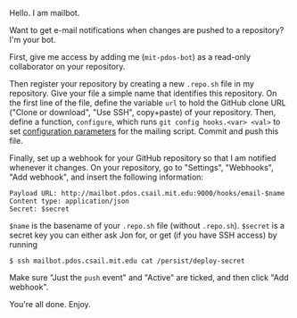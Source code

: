 Hello. I am mailbot.

Want to get e-mail notifications when changes are pushed to a
repository? I'm your bot.

First, give me access by adding me (`mit-pdos-bot`) as a read-only
collaborator on your repository.

Then register your repository by creating a new `.repo.sh` file in my
repository. Give your file a simple name that identifies this
repository. On the first line of the file, define the variable `url` to
hold the GitHub clone URL ("Clone or download", "Use SSH", copy+paste)
of your repository. Then, define a function, `configure`, which runs
`git config hooks.<var> <val>` to set [configuration
parameters](https://github.com/git/git/blob/master/contrib/hooks/post-receive-email#L41)
for the mailing script. Commit and push this file.

Finally, set up a webhook for your GitHub repository so that I am
notified whenever it changes. On your repository, go to "Settings",
"Webhooks", "Add webhook", and insert the following information:
```
Payload URL: http://mailbot.pdos.csail.mit.edu:9000/hooks/email-$name
Content type: application/json
Secret: $secret
```
`$name` is the basename of your `.repo.sh` file (without `.repo.sh`).
`$secret` is a secret key you can either ask Jon for, or get (if you
have SSH access) by running
```console
$ ssh mailbot.pdos.csail.mit.edu cat /persist/deploy-secret
```

Make sure "Just the `push` event" and "Active" are ticked, and then
click "Add webhook".

You're all done. Enjoy.
